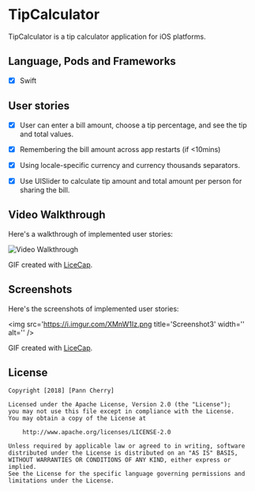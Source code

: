 # TipCalculator

TipCalculator is a tip calculator application for iOS platforms.


## Language, Pods and Frameworks
- [x] Swift


## User stories

- [x] User can enter a bill amount, choose a tip percentage, and see the tip and total values.
- [x] Remembering the bill amount across app restarts (if <10mins)
- [x] Using locale-specific currency and currency thousands separators.
- [x] Use UISlider to calculate tip amount and total amount per person for sharing the bill.



## Video Walkthrough 

Here's a walkthrough of implemented user stories: 

<img src='https://i.imgur.com/did6xqN.gif' title='Video Walkthrough' width='' alt='Video Walkthrough' />

GIF created with [LiceCap](http://www.cockos.com/licecap/).


## Screenshots 

Here's the screenshots of implemented user stories: 

<img src='https://i.imgur.com/KNi2ivu.png' title='Screenshot1' width='' alt='' /><img src='https://i.imgur.com/OhDEkVx.png' title='Screenshot2' width='' alt='' /><img src='https://i.imgur.com/XMnW1Iz.png title='Screenshot3' width='' alt='' /><img src='https://i.imgur.com/c7j0UQA.png' title='Screenshot4' width='' alt='' /><img src='https://i.imgur.com/50JSKQP.png' title='Screenshot5' width='' alt='' />

GIF created with [LiceCap](http://www.cockos.com/licecap/).


## License

    Copyright [2018] [Pann Cherry]

    Licensed under the Apache License, Version 2.0 (the "License");
    you may not use this file except in compliance with the License.
    You may obtain a copy of the License at

        http://www.apache.org/licenses/LICENSE-2.0

    Unless required by applicable law or agreed to in writing, software
    distributed under the License is distributed on an "AS IS" BASIS,
    WITHOUT WARRANTIES OR CONDITIONS OF ANY KIND, either express or implied.
    See the License for the specific language governing permissions and
    limitations under the License.
